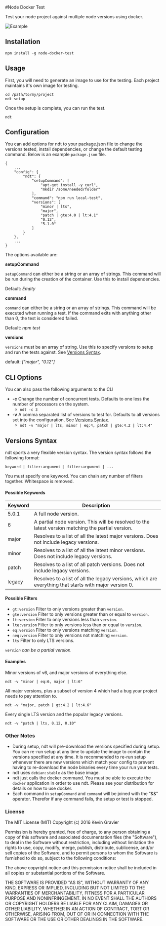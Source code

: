 #Node Docker Test

Test your node project against multiple node versions using docker.

![Example](https://github.com/mrkmg/node-docker-test/blob/master/img/example.gif?raw=true)

## Installation

    npm install -g node-docker-test

## Usage

First, you will need to generate an image to use for the testing. Each project maintains it's own image for testing.

    cd /path/to/my/project
    ndt setup

Once the setup is complete, you can run the test.

    ndt

## Configuration

You can add options for ndt to your package.json file to change the versions tested, install dependencies, or change the default testing command. Below is an example `package.json` file.

    {
        ...
        "config": {
            "ndt": {
                "setupCommand": [
                    "apt-get install -y curl",
                    "mkdir /some/needed/folder"
                ],
                "command": "npm run local-test",
                "versions": [
                    "minor | lts",
                    "major",
                    "patch | gte:4.0 | lt:4.1"
                    "0.12",
                    "5.1.0"
                ]
            }
        },
        ...
    }


The options available are:

**setupCommand**

`setupCommand` can either be a string or an array of strings. This command will be run during the creation of the container. Use this to install dependencies.

Default: *Empty*

**command**

`command` can either be a string or an array of strings. This command will be executed when running a test. If the command exits with anything other than 0, the test is considered failed.

Default: *npm test*

**versions**

`versions` must be an array of string. Use this to specify versions to setup and run the tests against. See [Versions Syntax](#versions-syntax).

default: *["major", "0.12"]*


## CLI Options

You can also pass the following arguments to the CLI

- **-c** Change the number of concurrent tests. Defaults to one less the number of processors on the system.
    - `ndt -c 3`
- **-v** A comma separated list of versions to test for. Defaults to all versions set into the configuration. See [Versions Syntax](#versions-syntax).
    - `ndt -v "major | lts, minor | eq:4, patch | gte:4.2 | lt:4.4"`


## Versions Syntax

ndt sports a very flexible version syntax. The version syntax follows the following format:

    keyword | filter:argument | filter:argument | ...

You must specify one keyword. You can chain any number of filters together. Whitespace is removed.

#### Possible Keywords

| Keyword | Description |
|---------|------------- |
| 5.0.1   | A full node version. |
| 6       | A partial node version. This will be resolved to the latest version matching the partial version. |
| major   | Resolves to a list of all the latest major versions. Does not include legacy versions. |
| minor   | Resolves to a list of all the latest minor versions. Does not include legacy versions. |
| patch   | Resolves to a list of all patch versions. Does not include legacy versions. |
| legacy  | Resolves to a list of all the legacy versions, which are everything that starts with major version 0. |


#### Possible Filters

- `gt:version` Filter to only versions greater than `version`.
- `gte:version` Filter to only versions greater than or equal to `version`.
- `lt:version` Filter to only versions less than `version`.
- `lte:version` Filter to only versions less than or equal to `version`.
- `eq:version` Filter to only versions matching `version`.
- `neq:version` Filter to only versions not matching `version`.
- `lts` Filter to only LTS versions.

*`version` can be a partial version.*

#### Examples

Minor versions of v6, and major versions of everything else.

    ndt -v "minor | eq:6, major | lt:6"

All major versions, plus a subset of version 4 which had a bug your project needs to pay attention to.

    ndt -v "major, patch | gt:4.2 | lt:4.6"

Every single LTS version and the popular legacy versions.

    ndt -v "patch | lts, 0.12, 0.10"

### Other Notes

- During setup, ndt will pre-download the versions specified during setup. You can re-run setup at any time to update the image to contain the versions specified at any time. It is recommended to re-run setup whenever there are new versions which match your config to prevent having to re-download the node binaries every time your run your tests.
- ndt uses `debian:stable` as the base image.
- ndt just calls the docker command. You must be able to execute the `docker` application in order to use ndt. Please see your distribution for details on how to use docker.
- Each command in `setupCommand` and `command` will be joined with the "&&" operator. Therefor if any command fails, the setup or test is stopped.


### License

The MIT License (MIT)
Copyright (c) 2016 Kevin Gravier

Permission is hereby granted, free of charge, to any person obtaining a copy of this software and associated documentation files (the "Software"), to deal in the Software without restriction, including without limitation the rights to use, copy, modify, merge, publish, distribute, sublicense, and/or sell copies of the Software, and to permit persons to whom the Software is furnished to do so, subject to the following conditions:

The above copyright notice and this permission notice shall be included in all copies or substantial portions of the Software.

THE SOFTWARE IS PROVIDED "AS IS", WITHOUT WARRANTY OF ANY KIND, EXPRESS OR IMPLIED, INCLUDING BUT NOT LIMITED TO THE WARRANTIES OF MERCHANTABILITY, FITNESS FOR A PARTICULAR PURPOSE AND NONINFRINGEMENT. IN NO EVENT SHALL THE AUTHORS OR COPYRIGHT HOLDERS BE LIABLE FOR ANY CLAIM, DAMAGES OR OTHER LIABILITY, WHETHER IN AN ACTION OF CONTRACT, TORT OR OTHERWISE, ARISING FROM, OUT OF OR IN CONNECTION WITH THE SOFTWARE OR THE USE OR OTHER DEALINGS IN THE SOFTWARE.
